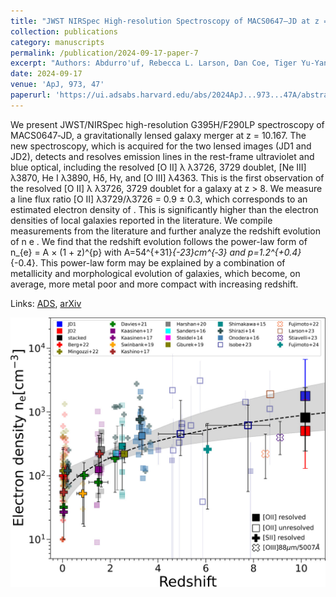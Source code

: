 ```yaml
---
title: "JWST NIRSpec High-resolution Spectroscopy of MACS0647–JD at z = 10.167: Resolved [O II] Doublet and Electron Density in an Early Galaxy"
collection: publications
category: manuscripts
permalink: /publication/2024-09-17-paper-7
excerpt: "Authors: Abdurro'uf, Rebecca L. Larson, Dan Coe, Tiger Yu-Yang Hsiao, Javier Álvarez-Márquez, Alejandro Crespo Gómez, Angela Adamo, Rachana Bhatawdekar, Arjan Bik, Larry D. Bradley, Christopher J. Conselice, Pratika Dayal, Jose M. Diego, Seiji Fujimoto, Lukas J. Furtak, Taylor A. Hutchison, Intae Jung, Meghana Killi, Vasily Kokorev, Matilde Mingozzi, Colin Norman, Tom Resseguier, Massimo Ricotti, Jane R. Rigby, Eros Vanzella, Brian Welch, Rogier A. Windhorst, Xinfeng Xu, and Adi Zitrin"
date: 2024-09-17
venue: 'ApJ, 973, 47'
paperurl: 'https://ui.adsabs.harvard.edu/abs/2024ApJ...973...47A/abstract'
---
```


We present JWST/NIRSpec high-resolution G395H/F290LP spectroscopy of MACS0647‑JD, a gravitationally lensed galaxy merger at z = 10.167. The new spectroscopy, which is acquired for the two lensed images (JD1 and JD2), detects and resolves emission lines in the rest-frame ultraviolet and blue optical, including the resolved [O II] λ λ3726, 3729 doublet, [Ne III] λ3870, He I λ3890, Hδ, Hγ, and [O III] λ4363. This is the first observation of the resolved [O II] λ λ3726, 3729 doublet for a galaxy at z > 8. We measure a line flux ratio [O II] λ3729/λ3726 = 0.9 ± 0.3, which corresponds to an estimated electron density of . This is significantly higher than the electron densities of local galaxies reported in the literature. We compile measurements from the literature and further analyze the redshift evolution of n e . We find that the redshift evolution follows the power-law form of n_{e} = A × (1 + z)^{p} with A=54^{+31}_{-23}cm^{‑3} and p=1.2^{+0.4}_{-0.4}. This power-law form may be explained by a combination of metallicity and morphological evolution of galaxies, which become, on average, more metal poor and more compact with increasing redshift.

Links: [ADS](https://ui.adsabs.harvard.edu/abs/2024ApJ...973...47A/abstract), [arXiv](https://arxiv.org/abs/2404.16201)

![fig1](/images/a24.png)
